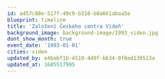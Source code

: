 ```yaml
---
id: a457c88e-517f-49c9-b318-b8a661abaa5e
blueprint: timeline
title: 'Založení Českého centra Vídeň'
background_image: background-image/1993_viden.jpg
dont_show_month: true
event_date: '1993-01-01'
cities: viden
updated_by: e4babf1b-4519-4d9f-b634-0f0ad139513a
updated_at: 1685517995
---
```

